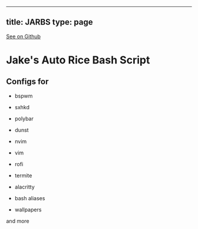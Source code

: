 
---
title: JARBS
type: page
---

[See on Github](https://github.com/jakeroggenbuck/JARBS/)

# Jake's Auto Rice Bash Script

## Configs for
* bspwm
* sxhkd
* polybar
* dunst

* nvim
* vim

* rofi

* termite
* alacritty

* bash aliases

* wallpapers

and more
